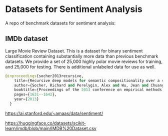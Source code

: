 # Datasets for Sentiment Analysis

A repo of benchmark datasets for sentiment analysis: 

## IMDb dataset

Large Movie Review Dataset. This is a dataset for binary sentiment classification containing substantially more data than previous benchmark datasets. We provide a set of 25,000 highly polar movie reviews for training, and 25,000 for testing. There is additional unlabeled data for use as well.

```python
@inproceedings{socher2013recursive,
    title={Recursive deep models for semantic compositionality over a sentiment treebank},
    author={Socher, Richard and Perelygin, Alex and Wu, Jean and Chuang, Jason and Manning, Christopher D and Ng, Andrew and Potts, Christopher},
    booktitle={Proceedings of the 2013 conference on empirical methods in natural language processing},
    pages={1631--1642},
    year={2013}
  }
```


https://ai.stanford.edu/~amaas/data/sentiment/

https://huggingface.co/datasets/scikit-learn/imdb/blob/main/IMDB%20Dataset.csv

